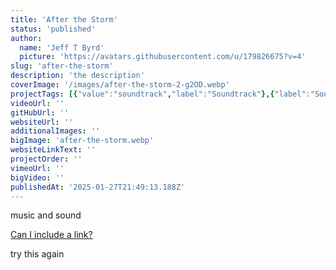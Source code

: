 ```yaml
---
title: 'After the Storm'
status: 'published'
author:
  name: 'Jeff T Byrd'
  picture: 'https://avatars.githubusercontent.com/u/179826675?v=4'
slug: 'after-the-storm'
description: 'the description'
coverImage: '/images/after-the-storm-2-g2OD.webp'
projectTags: [{"value":"soundtrack","label":"Soundtrack"},{"label":"Sound Design","value":"soundDesign"}]
videoUrl: ''
gitHubUrl: ''
websiteUrl: ''
additionalImages: ''
bigImage: 'after-the-storm.webp'
websiteLinkText: ''
projectOrder: ''
vimeoUrl: ''
bigVideo: ''
publishedAt: '2025-01-27T21:49:13.188Z'
---
```


music and sound

[Can I include a link?](http://budokanboys.club)

try this again